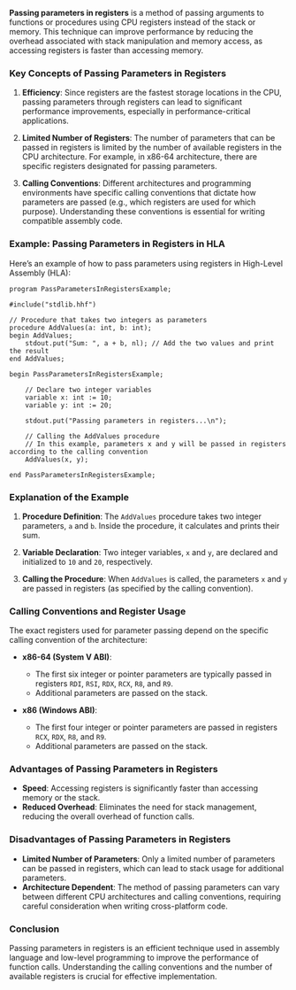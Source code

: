 **Passing parameters in registers** is a method of passing arguments to functions or procedures using CPU registers instead of the stack or memory. This technique can improve performance by reducing the overhead associated with stack manipulation and memory access, as accessing registers is faster than accessing memory.

### Key Concepts of Passing Parameters in Registers

1. **Efficiency**: Since registers are the fastest storage locations in the CPU, passing parameters through registers can lead to significant performance improvements, especially in performance-critical applications.

2. **Limited Number of Registers**: The number of parameters that can be passed in registers is limited by the number of available registers in the CPU architecture. For example, in x86-64 architecture, there are specific registers designated for passing parameters.

3. **Calling Conventions**: Different architectures and programming environments have specific calling conventions that dictate how parameters are passed (e.g., which registers are used for which purpose). Understanding these conventions is essential for writing compatible assembly code.

### Example: Passing Parameters in Registers in HLA

Here’s an example of how to pass parameters using registers in High-Level Assembly (HLA):

```assembly
program PassParametersInRegistersExample;

#include("stdlib.hhf")

// Procedure that takes two integers as parameters
procedure AddValues(a: int, b: int);
begin AddValues;
    stdout.put("Sum: ", a + b, nl); // Add the two values and print the result
end AddValues;

begin PassParametersInRegistersExample;

    // Declare two integer variables
    variable x: int := 10;
    variable y: int := 20;

    stdout.put("Passing parameters in registers...\n");

    // Calling the AddValues procedure
    // In this example, parameters x and y will be passed in registers according to the calling convention
    AddValues(x, y);

end PassParametersInRegistersExample;
```

### Explanation of the Example

1. **Procedure Definition**: The `AddValues` procedure takes two integer parameters, `a` and `b`. Inside the procedure, it calculates and prints their sum.

2. **Variable Declaration**: Two integer variables, `x` and `y`, are declared and initialized to `10` and `20`, respectively.

3. **Calling the Procedure**: When `AddValues` is called, the parameters `x` and `y` are passed in registers (as specified by the calling convention).

### Calling Conventions and Register Usage

The exact registers used for parameter passing depend on the specific calling convention of the architecture:

- **x86-64 (System V ABI)**: 
  - The first six integer or pointer parameters are typically passed in registers `RDI`, `RSI`, `RDX`, `RCX`, `R8`, and `R9`.
  - Additional parameters are passed on the stack.

- **x86 (Windows ABI)**:
  - The first four integer or pointer parameters are passed in registers `RCX`, `RDX`, `R8`, and `R9`.
  - Additional parameters are passed on the stack.

### Advantages of Passing Parameters in Registers

- **Speed**: Accessing registers is significantly faster than accessing memory or the stack.
- **Reduced Overhead**: Eliminates the need for stack management, reducing the overall overhead of function calls.

### Disadvantages of Passing Parameters in Registers

- **Limited Number of Parameters**: Only a limited number of parameters can be passed in registers, which can lead to stack usage for additional parameters.
- **Architecture Dependent**: The method of passing parameters can vary between different CPU architectures and calling conventions, requiring careful consideration when writing cross-platform code.

### Conclusion

Passing parameters in registers is an efficient technique used in assembly language and low-level programming to improve the performance of function calls. Understanding the calling conventions and the number of available registers is crucial for effective implementation.
